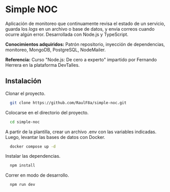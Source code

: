 # Simple NOC

Aplicación de monitoreo que continuamente revisa el estado de un servicio, guarda los *logs* en un archivo o base
de datos, y envia correos cuando ocurre algún error. Desarrollada con Node.js y TypeScript.

**Conocimientos adquiridos:** Patrón repositorio, inyección de dependencias, monitoreo, MongoDB,
PostgreSQL, NodeMailer.

**Referencia:** Curso "Node.js: De cero a experto" impartido por Fernando Herrera en la plataforma DevTalles.

## Instalación

Clonar el proyecto.

```bash
  git clone https://github.com/RaulF8a/simple-noc.git
```

Colocarse en el directorio del proyecto.

```bash
  cd simple-noc
```

A partir de la plantilla, crear un archivo .env con las variables indicadas. Luego, levantar las bases de datos con Docker.
```bash
  docker compose up -d
```

Instalar las dependencias.

```bash
  npm install
```

Correr en modo de desarrollo.

```bash
  npm run dev
```
    